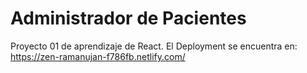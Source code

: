 # Administrador de Pacientes
Proyecto 01 de aprendizaje de React. El Deployment se encuentra en: https://zen-ramanujan-f786fb.netlify.com/
